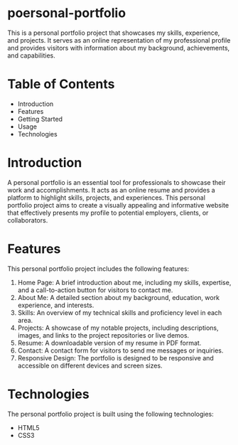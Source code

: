 # poersonal-portfolio

This is a personal portfolio project that showcases my skills, experience, and projects. It serves as an online representation of my professional profile and provides visitors with information about my background, achievements, and capabilities.

# Table of Contents
* Introduction
* Features
* Getting Started
* Usage
* Technologies

# Introduction
A personal portfolio is an essential tool for professionals to showcase their work and accomplishments. It acts as an online resume and provides a platform to highlight skills, projects, and experiences. This personal portfolio project aims to create a visually appealing and informative website that effectively presents my profile to potential employers, clients, or collaborators.

# Features
This personal portfolio project includes the following features:

1. Home Page: A brief introduction about me, including my skills, expertise, and a call-to-action button for visitors to contact me.
2. About Me: A detailed section about my background, education, work experience, and interests.
3. Skills: An overview of my technical skills and proficiency level in each area.
4. Projects: A showcase of my notable projects, including descriptions, images, and links to the project repositories or live demos.
5. Resume: A downloadable version of my resume in PDF format.
6. Contact: A contact form for visitors to send me messages or inquiries.
7. Responsive Design: The portfolio is designed to be responsive and accessible on different devices and screen sizes.

# Technologies

The personal portfolio project is built using the following technologies:

* HTML5
* CSS3





